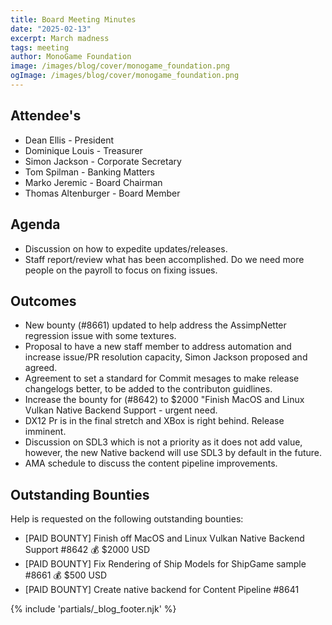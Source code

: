```yaml
---
title: Board Meeting Minutes
date: "2025-02-13"
excerpt: March madness
tags: meeting
author: MonoGame Foundation
image: /images/blog/cover/monogame_foundation.png
ogImage: /images/blog/cover/monogame_foundation.png
---
```


## Attendee's

- Dean Ellis - President
- Dominique Louis - Treasurer
- Simon Jackson - Corporate Secretary
- Tom Spilman - Banking Matters
- Marko Jeremic - Board Chairman
- Thomas Altenburger - Board Member

## Agenda

- Discussion on how to expedite updates/releases.
- Staff report/review what has been accomplished. Do we need more people on the payroll to focus on fixing issues.

## Outcomes

- New bounty (#8661) updated to help address the AssimpNetter regression issue with some textures.
- Proposal to have a new staff member to address automation and increase issue/PR resolution capacity, Simon Jackson proposed and agreed.
- Agreement to set a standard for Commit mesages to make release changelogs better, to be added to the contributon guidlines.
- Increase the bounty for (#8642) to $2000 "Finish MacOS and Linux Vulkan Native Backend Support - urgent need.
- DX12 Pr is in the final stretch and XBox is right behind. Release imminent.
- Discussion on SDL3 which is not a priority as it does not add value, however, the new Native backend will use SDL3 by default in the future.
- AMA schedule to discuss the content pipeline improvements.

## Outstanding Bounties

Help is requested on the following outstanding bounties:

- [PAID BOUNTY] Finish off MacOS and Linux Vulkan Native Backend Support #8642 💰 $2000 USD
- [PAID BOUNTY] Fix Rendering of Ship Models for ShipGame sample #8661 💰 $500 USD
- [PAID BOUNTY] Create native backend for Content Pipeline #8641 

{% include 'partials/_blog_footer.njk' %}
